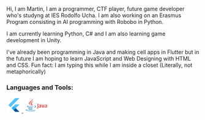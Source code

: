 
Hi, I am Martin,
I am a programmer, CTF player, future game developer who's studyng at IES Rodolfo Ucha. I am also working on an Erasmus Program 
consisting in AI programming with Robobo in Python.

I am currently learning Python, C# and I am also learning game development in Unity.

I've already been programming in Java and making cell apps in Flutter but in the future I am hoping to learn JavaScript and Web Designing with HTML and CSS.
Fun fact: I am typing this while I am inside a closet (Literally, not metaphorically)

<h3 align="left">Languages and Tools:</h3>
<p> 
   <a href="https://flutter.dev/">
      <img src="/resources/images/flutter_logo.png" alt="android" width="40" height="40"/> 
   </a>
   
   <a href="https://www.java.com/en/">
         <img src="/resources/images/java_logo.png" alt="android" width="70" height="40"/> 
   </a>
</p>
